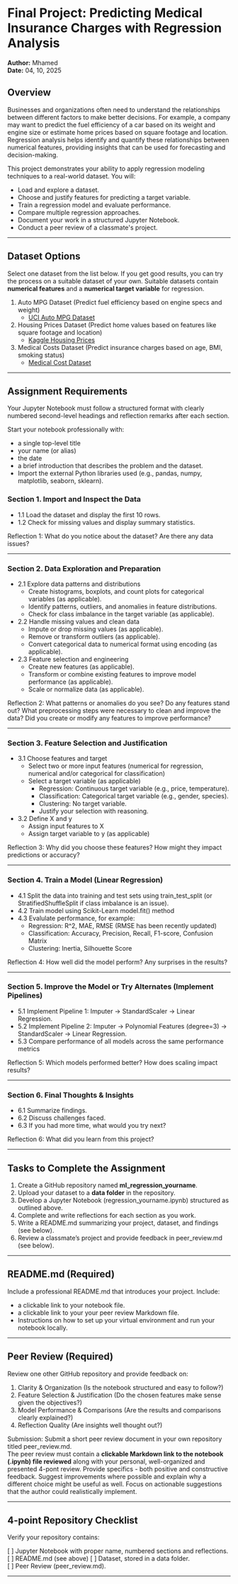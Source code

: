 # Final Project: Predicting Medical Insurance Charges with Regression Analysis

**Author:** Mhamed  
**Date:** 04, 10, 2025 

## Overview
Businesses and organizations often need to understand the relationships between different factors to make better decisions.
For example, a company may want to predict the fuel efficiency of a car based on its weight and engine size or estimate home prices based on square footage and location.
Regression analysis helps identify and quantify these relationships between numerical features, providing insights that can be used for forecasting and decision-making.

This project demonstrates your ability to apply regression modeling techniques to a real-world dataset. You will:
- Load and explore a dataset.
- Choose and justify features for predicting a target variable.
- Train a regression model and evaluate performance.
- Compare multiple regression approaches.
- Document your work in a structured Jupyter Notebook.
- Conduct a peer review of a classmate's project.

---

## Dataset Options
Select one dataset from the list below. If you get good results, you can try the process on a suitable dataset of your own. 
Suitable datasets contain **numerical features** and a **numerical target variable** for regression.

1. Auto MPG Dataset (Predict fuel efficiency based on engine specs and weight)
   - [UCI Auto MPG Dataset](https://archive-beta.ics.uci.edu/ml/datasets/auto+mpg)
2. Housing Prices Dataset (Predict home values based on features like square footage and location)   
   - [Kaggle Housing Prices](https://www.kaggle.com/c/house-prices-advanced-regression-techniques)
3. Medical Costs Dataset (Predict insurance charges based on age, BMI, smoking status)  
   - [Medical Cost Dataset](https://www.kaggle.com/mirichoi0218/insurance)

---

## Assignment Requirements
Your Jupyter Notebook must follow a structured format with clearly numbered second-level headings and reflection remarks after each section.

Start your notebook professionally with:
- a single top-level title
- your name (or alias)
- the date
- a brief introduction that describes the problem and the dataset.
- Import the external Python libraries used (e.g., pandas, numpy, matplotlib, seaborn, sklearn).

### Section 1. Import and Inspect the Data
- 1.1 Load the dataset and display the first 10 rows.
- 1.2 Check for missing values and display summary statistics.

Reflection 1: What do you notice about the dataset? Are there any data issues?

---

### Section 2. Data Exploration and Preparation
- 2.1 Explore data patterns and distributions
  - Create histograms, boxplots, and count plots for categorical variables (as applicable).
  - Identify patterns, outliers, and anomalies in feature distributions.
  - Check for class imbalance in the target variable (as applicable).
- 2.2 Handle missing values and clean data
  - Impute or drop missing values (as applicable).
  - Remove or transform outliers (as applicable).
  - Convert categorical data to numerical format using encoding (as applicable).
- 2.3 Feature selection and engineering
  - Create new features (as applicable).
  - Transform or combine existing features to improve model performance (as applicable).
  - Scale or normalize data (as applicable).

Reflection 2: What patterns or anomalies do you see? Do any features stand out? What preprocessing steps were necessary to clean and improve the data? Did you create or modify any features to improve performance?

---

### Section 3. Feature Selection and Justification
- 3.1 Choose features and target
  - Select two or more input features (numerical for regression, numerical and/or categorical for classification)
  - Select a target variable (as applicable)
    - Regression: Continuous target variable (e.g., price, temperature).
    - Classification: Categorical target variable (e.g., gender, species).
    - Clustering: No target variable.
    - Justify your selection with reasoning.
- 3.2 Define X and y
  - Assign input features to X
  - Assign target variable to y (as applicable)

Reflection 3: Why did you choose these features? How might they impact predictions or accuracy?

---

### Section 4. Train a Model (Linear Regression)
- 4.1 Split the data into training and test sets using train_test_split (or StratifiedShuffleSplit if class imbalance is an issue).
- 4.2 Train model using Scikit-Learn model.fit() method
- 4.3 Evalulate performance, for example:
  - Regression: R^2, MAE, RMSE (RMSE has been recently updated)
  - Classification: Accuracy, Precision, Recall, F1-score, Confusion Matrix
  - Clustering: Inertia, Silhouette Score

Reflection 4: How well did the model perform? Any surprises in the results?

---

### Section 5. Improve the Model or Try Alternates (Implement Pipelines)
- 5.1 Implement Pipeline 1: Imputer → StandardScaler → Linear Regression.
- 5.2 Implement Pipeline 2: Imputer → Polynomial Features (degree=3) → StandardScaler → Linear Regression.
- 5.3 Compare performance of all models across the same performance metrics

Reflection 5: Which models performed better? How does scaling impact results?

---

### Section 6. Final Thoughts & Insights
- 6.1 Summarize findings.
- 6.2 Discuss challenges faced.
- 6.3 If you had more time, what would you try next?

Reflection 6: What did you learn from this project?

---

## Tasks to Complete the Assignment

1. Create a GitHub repository named **ml_regression_yourname**.  
1. Upload your dataset to a **data folder** in the repository.  
1. Develop a Jupyter Notebook (regression_yourname.ipynb) structured as outlined above.  
1. Complete and write reflections for each section as you work.
1. Write a README.md summarizing your project, dataset, and findings (see below).
1. Review a classmate’s project and provide feedback in peer_review.md (see below).

---

## README.md (Required)

Include a professional README.md that introduces your project. Include:
- a clickable link to your notebook file.
- a clickable link to your your peer review Markdown file.
- Instructions on how to set up your virtual environment and run your notebook locally.

---

## Peer Review (Required)

Review one other GitHub repository and provide feedback on:

1. Clarity & Organization (Is the notebook structured and easy to follow?)
1. Feature Selection & Justification (Do the chosen features make sense given the objectives?)
1. Model Performance & Comparisons (Are the results and comparisons clearly explained?)
1. Reflection Quality (Are insights well thought out?)

Submission: Submit a short peer review document in your own repository titled peer_review.md.  
The peer review must contain a **clickable Markdown link to the notebook (.ipynb) file reviewed** along with your personal, well-organized and presented 4-pont review. 
Provide specifics - both positive and constructive feedback. 
Suggest improvements where possible and explain why a different choice might be useful as well.
Focus on actionable suggestions that the author could realistically implement.

---

## 4-point Repository Checklist

Verify your repository contains:

[ ] Jupyter Notebook with proper name, numbered sections and reflections.  
[ ] README.md (see above)
[ ] Dataset, stored in a data folder.  
[ ] Peer Review (peer_review.md).  

---

